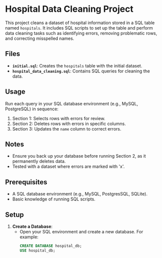 # Hospital Data Cleaning Project

This project cleans a dataset of hospital information stored in a SQL table named `hospitals`. It includes SQL scripts to set up the table and perform data cleaning tasks such as identifying errors, removing problematic rows, and correcting misspelled names.

## Files
- **`initial.sql`**: Creates the `hospitals` table with the initial dataset.
- **`hospital_data_cleaning.sql`**: Contains SQL queries for cleaning the data.

## Usage
Run each query in your SQL database environment (e.g., MySQL, PostgreSQL) in sequence:
1. Section 1: Selects rows with errors for review.
2. Section 2: Deletes rows with errors in specific columns.
3. Section 3: Updates the `name` column to correct errors.

## Notes
- Ensure you back up your database before running Section 2, as it permanently deletes data.
- Tested with a dataset where errors are marked with 'x'.

## Prerequisites
- A SQL database environment (e.g., MySQL, PostgresSQL, SQLite).
- Basic knowledge of running SQL scripts.

## Setup
1. **Create a Database**:
   - Open your SQL environment and create a new database. For example:
     ```sql
     CREATE DATABASE hospital_db;
     USE hospital_db;